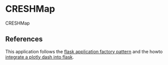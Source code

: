 # CRESHMap
CRESHMap


## References
This application follows the [flask application factory pattern](https://hackersandslackers.com/flask-application-factory/) and the howto [integrate a plotly dash into flask](https://hackersandslackers.com/plotly-dash-with-flask/).
